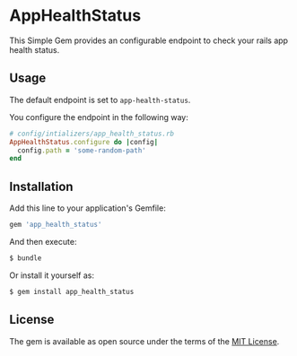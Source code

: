 # AppHealthStatus

This Simple Gem provides an configurable endpoint to check your rails app health status.

## Usage
The default endpoint is set to `app-health-status`.

You configure the endpoint in the following way:

```rb
# config/intializers/app_health_status.rb
AppHealthStatus.configure do |config|
  config.path = 'some-random-path'
end
```

## Installation
Add this line to your application's Gemfile:

```ruby
gem 'app_health_status'
```

And then execute:
```bash
$ bundle
```

Or install it yourself as:
```bash
$ gem install app_health_status
```

## License
The gem is available as open source under the terms of the [MIT License](https://opensource.org/licenses/MIT).
